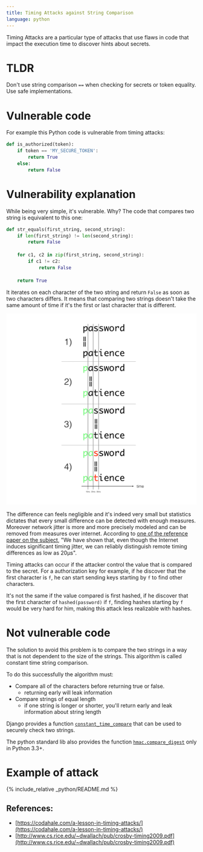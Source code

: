 ```yaml
---
title: Timing Attacks against String Comparison
language: python
---
```


Timing Attacks are a particular type of attacks that use flaws in code that impact the execution time to discover hints about secrets.

# TLDR

Don't use string comparison `==` when checking for secrets or token equality. Use safe implementations.

# Vulnerable code

For example this Python code is vulnerable from timing attacks:

```python
def is_authorized(token):
    if token == 'MY_SECURE_TOKEN':
        return True
    else:
        return False
```

# Vulnerability explanation

While being very simple, it's vulnerable. Why? The code that compares two string is equivalent to this one:

```python
def str_equals(first_string, second_string):
    if len(first_string) != len(second_string):
        return False

    for c1, c2 in zip(first_string, second_string):
        if c1 != c2:
            return False

    return True
```

It iterates on each character of the two string and return `False` as soon as two characters differs. It means that comparing two strings doesn't take the same amount of time if it's the first or last character that is different.

![String comparison](string-comparison.jpeg)

The difference can feels negligible and it's indeed very small but statistics dictates that every small difference can be detected with enough measures. Moreover network jitter is more and more precisely modeled and can be removed from measures over internet. According to [one of the reference paper on the subject](http://www.cs.rice.edu/~dwallach/pub/crosby-timing2009.pdf), "We have shown that, even though the Internet induces significant timing jitter, we can reliably distinguish remote timing differences as low as 20µs".

Timing attacks can occur if the attacker control the value that is compared to the secret. For a authorization key for example, if he discover that the first character is `f`, he can start sending keys starting by `f` to find other characters.

It's not the same if the value compared is first hashed, if he discover that the first character of `hashed(password)` if `f`, finding hashes starting by `f` would be very hard for him, making this attack less realizable with hashes.

# Not vulnerable code

The solution to avoid this problem is to compare the two strings in a way that is not dependent to the size of the strings. This algorithm is called constant time string comparison.

To do this successfully the algorithm must:

 - Compare all of the characters before returning true or false.
    - returning early will leak information
 - Compare strings of equal length
    - if one string is longer or shorter, you'll return early and leak information about string length

Django provides a function [`constant_time_compare`](constant_time_compare) that can be used to securely check two strings.

The python standard lib also provides the function [`hmac.compare_digest`](https://docs.python.org/3/library/hmac.html#hmac.compare_digest) only in Python 3.3+.

# Example of attack

{% include_relative _python/README.md %}

## References:

- [https://codahale.com/a-lesson-in-timing-attacks/](https://codahale.com/a-lesson-in-timing-attacks/)
- [http://www.cs.rice.edu/~dwallach/pub/crosby-timing2009.pdf](http://www.cs.rice.edu/~dwallach/pub/crosby-timing2009.pdf)
